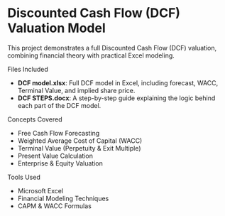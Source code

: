# Discounted Cash Flow (DCF) Valuation Model

This project demonstrates a full Discounted Cash Flow (DCF) valuation, combining financial theory with practical Excel modeling.

Files Included

- **DCF model.xlsx**: Full DCF model in Excel, including forecast, WACC, Terminal Value, and implied share price.
- **DCF STEPS.docx**: A step-by-step guide explaining the logic behind each part of the DCF model.

Concepts Covered

- Free Cash Flow Forecasting
- Weighted Average Cost of Capital (WACC)
- Terminal Value (Perpetuity & Exit Multiple)
- Present Value Calculation
- Enterprise & Equity Valuation

Tools Used

- Microsoft Excel
- Financial Modeling Techniques
- CAPM & WACC Formulas

